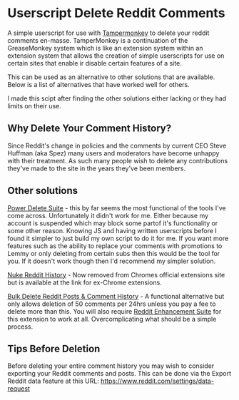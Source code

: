 # Userscript Delete Reddit Comments
A simple userscript for use with [Tampermonkey](https://www.tampermonkey.net) to delete your reddit comments en-masse. TamperMonkey is a continuation of the GreaseMonkey system which is like an extension system within an extension system that allows the creation of simple userscripts for use on certain sites that enable ir disable certain features of a site.

This can be used as an alternative to other solutions that are available. Below is a list of alternatives that have worked well for others.

I made this scipt after finding the other solutions either lacking or they had limits on their use.

## Why Delete Your Comment History?

Since Reddit's change in policies and the comments by current CEO Steve Huffman (aka Spez) many users and moderators have become unhappy with their treatment. As such many people wish to delete any contributions they've made to the site in the years they've been members.

## Other solutions

[Power Delete Suite](https://github.com/j0be/PowerDeleteSuite) - this by far seems the most functional of the tools I've come across. Unfortunately it didn't work for me. Either because my account is suspended which may block some partof it's functionality or some other reason. Knowing JS and having written userscripts before I found it simpler to just build my own script to do it for me. If you want more features such as the ability to replace your comments with promotions to Lemmy or only deleting from certain subs then this would be the tool for you. If it doesn't work though then I'd recommend my simpler solution.

[Nuke Reddit History](https://extpose.com/ext/aclagjkmidmkcdhkhlicmgkgmpgccaod/en) - Now removed from Chromes official extensions site but is available at the link for ex-Chrome extensions.

[Bulk Delete Reddit Posts & Comment History](https://chrome.google.com/webstore/detail/bulk-delete-reddit-posts/nbfdoajmaaohkohdnbpjakamhcaaleco/related) - A functional alternative but only allows deletion of 50 comments per 24hrs unless you pay a fee to delete more than this. You will also require [Reddit Enhancement Suite](https://redditenhancementsuite.com) for this extension to work at all. Overcomplicating what should be a simple process.

## Tips Before Deletion
Before deleting your entire comment history you may wish to consider exporting your Reddit comments and posts. This can be done via the Export Reddit data feature at this URL: https://www.reddit.com/settings/data-request